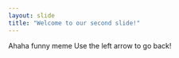 ```yaml
---
layout: slide
title: "Welcome to our second slide!"
---
```

Ahaha funny meme
Use the left arrow to go back!